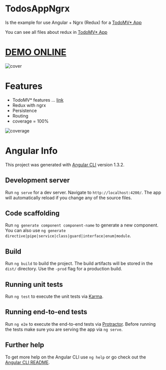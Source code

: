 # TodosAppNgrx

Is the example for use Angular + Ngrx (Redux) for a [TodoMV* App](http://todomvc.com/)

You can see all files about redux in [TodoMV* App](https://github.com/nicobytes/todo-app-ngrx/tree/master/src/redux)

# [DEMO ONLINE](https://todomvc-8d040.firebaseapp.com/)

![cover](https://firebasestorage.googleapis.com/v0/b/todomvc-8d040.appspot.com/o/cover.png?alt=media&token=e8d4f906-4866-4b7a-a51a-f73867f985e3 "cover")

# Features

- TodoMV* features ... [link](https://github.com/tastejs/todomvc/blob/master/app-spec.md#functionality)
- Redux with ngrx
- Persistence
- Routing
- coverage = 100% 

![coverage](https://firebasestorage.googleapis.com/v0/b/todomvc-8d040.appspot.com/o/coverage.png?alt=media&token=e4e0ab21-51f3-4959-8969-381f8a081944 "coverage")


# Angular Info

This project was generated with [Angular CLI](https://github.com/angular/angular-cli) version 1.3.2.

## Development server

Run `ng serve` for a dev server. Navigate to `http://localhost:4200/`. The app will automatically reload if you change any of the source files.

## Code scaffolding

Run `ng generate component component-name` to generate a new component. You can also use `ng generate directive|pipe|service|class|guard|interface|enum|module`.

## Build

Run `ng build` to build the project. The build artifacts will be stored in the `dist/` directory. Use the `-prod` flag for a production build.

## Running unit tests

Run `ng test` to execute the unit tests via [Karma](https://karma-runner.github.io).

## Running end-to-end tests

Run `ng e2e` to execute the end-to-end tests via [Protractor](http://www.protractortest.org/).
Before running the tests make sure you are serving the app via `ng serve`.

## Further help

To get more help on the Angular CLI use `ng help` or go check out the [Angular CLI README](https://github.com/angular/angular-cli/blob/master/README.md).
